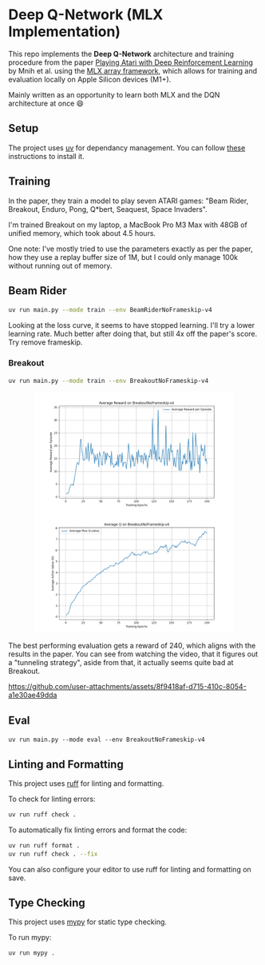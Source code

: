 # Deep Q-Network (MLX Implementation)

This repo implements the **Deep Q-Network** architecture and training procedure from the paper [Playing Atari with Deep Reinforcement Learning](https://arxiv.org/abs/1312.5602) by Mnih et al. using the [MLX array framework](https://github.com/ml-explore/mlx), which allows for training and evaluation locally on Apple Silicon devices (M1+).

Mainly written as an opportunity to learn both MLX and the DQN architecture at once 😄

## Setup

The project uses [uv](https://github.com/astral-sh/uv) for dependancy management. You can follow [these](https://github.com/astral-sh/uv?tab=readme-ov-file#installation) instructions to install it.

## Training

In the paper, they train a model to play seven ATARI games: "Beam Rider, Breakout, Enduro, Pong, Q*bert, Seaquest, Space Invaders".

I'm trained Breakout on my laptop, a MacBook Pro M3 Max with 48GB of unified memory, which took about 4.5 hours.

One note: I've mostly tried to use the parameters exactly as per the paper, how they use a replay buffer size of 1M, but I could only manage 100k without running out of memory.

## Beam Rider

```bash
uv run main.py --mode train --env BeamRiderNoFrameskip-v4
```

Looking at the loss curve, it seems to have stopped learning. I'll try a lower learning rate.
Much better after doing that, but still 4x off the paper's score. Try remove frameskip.


### Breakout

```bash
uv run main.py --mode train --env BreakoutNoFrameskip-v4
```

<p align="center">
  <img src="weights/BreakoutNoFrameskip-v4/rewards_plot.png" alt="Rewards Plot" width="400">
  <img src="weights/BreakoutNoFrameskip-v4/q_values_plot.png"  alt="Q Values Plot" width="400">
</p>

The best performing evaluation gets a reward of 240, which aligns with the results in the paper. You can see from watching the video, that it figures out a "tunneling strategy", aside from that, it actually seems quite bad at Breakout.

https://github.com/user-attachments/assets/8f9418af-d715-410c-8054-a1e30ae49dda

## Eval

```
uv run main.py --mode eval --env BreakoutNoFrameskip-v4
```



## Linting and Formatting

This project uses [ruff](https://github.com/astral-sh/ruff) for linting and formatting.

To check for linting errors:

```bash
uv run ruff check .
```

To automatically fix linting errors and format the code:

```bash
uv run ruff format .
uv run ruff check . --fix
```

You can also configure your editor to use ruff for linting and formatting on save.

## Type Checking

This project uses [mypy](https://mypy-lang.org/) for static type checking.

To run mypy:

```bash
uv run mypy .
```
